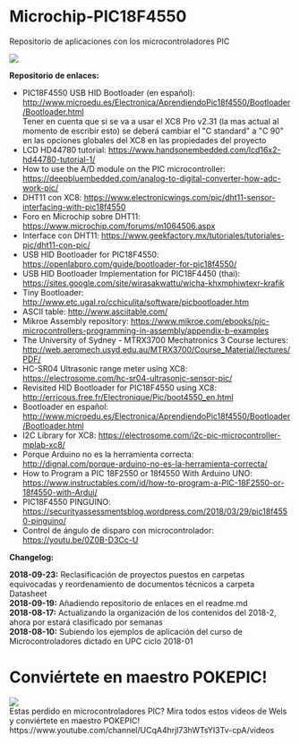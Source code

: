 # Microchip-PIC18F4550
Repositorio de aplicaciones con los microcontroladores PIC

<img src="PIC18F4550_1.gif">

<b>Repositorio de enlaces:</b><br>
- PIC18F4550 USB HID Bootloader (en español): http://www.microedu.es/Electronica/AprendiendoPic18f4550/Bootloader/Bootloader.html <br>
Tener en cuenta que si se va a usar el XC8 Pro v2.31 (la mas actual al momento de escribir esto) se deberá cambiar el "C standard" a "C 90" en las opciones globales del XC8 en las propiedades del proyecto<br>
- LCD HD44780 tutorial: https://www.handsonembedded.com/lcd16x2-hd44780-tutorial-1/ <br>
- How to use the A/D module on the PIC microcontroller: https://deepbluembedded.com/analog-to-digital-converter-how-adc-work-pic/ <br>
- DHT11 con XC8: https://www.electronicwings.com/pic/dht11-sensor-interfacing-with-pic18f4550 <br>
- Foro en Microchip sobre DHT11: https://www.microchip.com/forums/m1064506.aspx <br>
- Interface con DHT11: https://www.geekfactory.mx/tutoriales/tutoriales-pic/dht11-con-pic/ <br>
- USB HID Bootloader for PIC18F4550: https://openlabpro.com/guide/bootloader-for-pic18f4550/ <br>
- USB HID Bootloader Implementation for PIC18F4450 (thai): https://sites.google.com/site/wirasakwattu/wicha-khxmphiwtexr-krafik <br>
- Tiny Bootloader: http://www.etc.ugal.ro/cchiculita/software/picbootloader.htm <br>
- ASCII table: http://www.asciitable.com/ <br>
- Mikroe Assembly repository: https://www.mikroe.com/ebooks/pic-microcontrollers-programming-in-assembly/appendix-b-examples <br>
- The University of Sydney - MTRX3700 Mechatronics 3 Course lectures: http://web.aeromech.usyd.edu.au/MTRX3700/Course_Material/lectures/PDF/ <br>
- HC-SR04 Ultrasonic range meter using XC8: https://electrosome.com/hc-sr04-ultrasonic-sensor-pic/ <br>
- Revisited HID Bootloader for PIC18F4550 using XC8: http://erricous.free.fr/Electronique/Pic/boot4550_en.html <br>
- Bootloader en español: http://www.microedu.es/Electronica/AprendiendoPic18f4550/Bootloader/Bootloader.html <br>
- I2C Library for XC8: https://electrosome.com/i2c-pic-microcontroller-mplab-xc8/ <br>
- Porque Arduino no es la herramienta correcta: http://dignal.com/porque-arduino-no-es-la-herramienta-correcta/ <br>
- How to Program a PIC 18F2550 or 18f4550 With Arduino UNO: https://www.instructables.com/id/how-to-program-a-PIC-18F2550-or-18f4550-with-Ardui/ <br>
- PIC18F4550 PINGÜINO: https://securityassessmentsblog.wordpress.com/2018/03/29/pic18f4550-pinguino/ <br>
- Control de ángulo de disparo con microcontrolador: https://youtu.be/0Z0B-D3Cc-U <br>

<b> Changelog:</b>

<b>2018-09-23:</b> Reclasificación de proyectos puestos en carpetas equivocadas y reordenamiento de documentos técnicos a carpeta Datasheet <br>
<b>2018-09-19:</b> Añadiendo repositorio de enlaces en el readme.md<br>
<b>2018-08-17:</b> Actualizando la organización de los contenidos del 2018-2, ahora por estará clasificado por semanas <br>
<b>2018-08-10:</b> Subiendo los ejemplos de aplicación del curso de Microcontroladores dictado en UPC ciclo 2018-01
<br>
<h1>Conviértete en maestro POKEPIC!</h1>
<img src="ash_ketchum_pokemon_master_by_spartandragon12_dactz9n-pre.jpg"><br>
Estas perdido en microcontroladores PIC? Mira todos estos videos de Wels y conviértete en maestro POKEPIC!<br>
https://www.youtube.com/channel/UCqA4hrjl73hWTsYI3Tv-cpA/videos <br>
